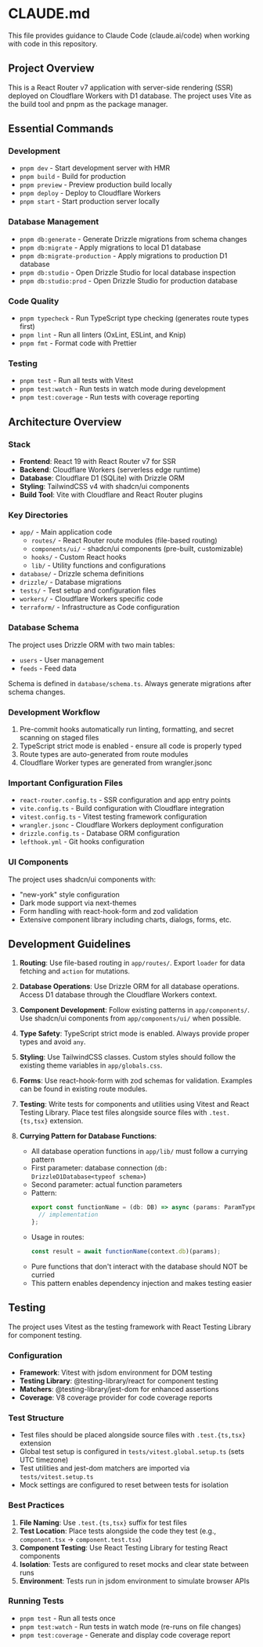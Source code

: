 # CLAUDE.md

This file provides guidance to Claude Code (claude.ai/code) when working with code in this repository.

## Project Overview

This is a React Router v7 application with server-side rendering (SSR) deployed on Cloudflare Workers with D1 database. The project uses Vite as the build tool and pnpm as the package manager.

## Essential Commands

### Development

- `pnpm dev` - Start development server with HMR
- `pnpm build` - Build for production
- `pnpm preview` - Preview production build locally
- `pnpm deploy` - Deploy to Cloudflare Workers
- `pnpm start` - Start production server locally

### Database Management

- `pnpm db:generate` - Generate Drizzle migrations from schema changes
- `pnpm db:migrate` - Apply migrations to local D1 database
- `pnpm db:migrate-production` - Apply migrations to production D1 database
- `pnpm db:studio` - Open Drizzle Studio for local database inspection
- `pnpm db:studio:prod` - Open Drizzle Studio for production database

### Code Quality

- `pnpm typecheck` - Run TypeScript type checking (generates route types first)
- `pnpm lint` - Run all linters (OxLint, ESLint, and Knip)
- `pnpm fmt` - Format code with Prettier

### Testing

- `pnpm test` - Run all tests with Vitest
- `pnpm test:watch` - Run tests in watch mode during development
- `pnpm test:coverage` - Run tests with coverage reporting

## Architecture Overview

### Stack

- **Frontend**: React 19 with React Router v7 for SSR
- **Backend**: Cloudflare Workers (serverless edge runtime)
- **Database**: Cloudflare D1 (SQLite) with Drizzle ORM
- **Styling**: TailwindCSS v4 with shadcn/ui components
- **Build Tool**: Vite with Cloudflare and React Router plugins

### Key Directories

- `app/` - Main application code
  - `routes/` - React Router route modules (file-based routing)
  - `components/ui/` - shadcn/ui components (pre-built, customizable)
  - `hooks/` - Custom React hooks
  - `lib/` - Utility functions and configurations
- `database/` - Drizzle schema definitions
- `drizzle/` - Database migrations
- `tests/` - Test setup and configuration files
- `workers/` - Cloudflare Workers specific code
- `terraform/` - Infrastructure as Code configuration

### Database Schema

The project uses Drizzle ORM with two main tables:

- `users` - User management
- `feeds` - Feed data

Schema is defined in `database/schema.ts`. Always generate migrations after schema changes.

### Development Workflow

1. Pre-commit hooks automatically run linting, formatting, and secret scanning on staged files
2. TypeScript strict mode is enabled - ensure all code is properly typed
3. Route types are auto-generated from route modules
4. Cloudflare Worker types are generated from wrangler.jsonc

### Important Configuration Files

- `react-router.config.ts` - SSR configuration and app entry points
- `vite.config.ts` - Build configuration with Cloudflare integration
- `vitest.config.ts` - Vitest testing framework configuration
- `wrangler.jsonc` - Cloudflare Workers deployment configuration
- `drizzle.config.ts` - Database ORM configuration
- `lefthook.yml` - Git hooks configuration

### UI Components

The project uses shadcn/ui components with:

- "new-york" style configuration
- Dark mode support via next-themes
- Form handling with react-hook-form and zod validation
- Extensive component library including charts, dialogs, forms, etc.

## Development Guidelines

1. **Routing**: Use file-based routing in `app/routes/`. Export `loader` for data fetching and `action` for mutations.

2. **Database Operations**: Use Drizzle ORM for all database operations. Access D1 database through the Cloudflare Workers context.

3. **Component Development**: Follow existing patterns in `app/components/`. Use shadcn/ui components from `app/components/ui/` when possible.

4. **Type Safety**: TypeScript strict mode is enabled. Always provide proper types and avoid `any`.

5. **Styling**: Use TailwindCSS classes. Custom styles should follow the existing theme variables in `app/globals.css`.

6. **Forms**: Use react-hook-form with zod schemas for validation. Examples can be found in existing route modules.

7. **Testing**: Write tests for components and utilities using Vitest and React Testing Library. Place test files alongside source files with `.test.{ts,tsx}` extension.

8. **Currying Pattern for Database Functions**:
   - All database operation functions in `app/lib/` must follow a currying pattern
   - First parameter: database connection (`db: DrizzleD1Database<typeof schema>`)
   - Second parameter: actual function parameters
   - Pattern:
     ```typescript
     export const functionName = (db: DB) => async (params: ParamType) => {
       // implementation
     };
     ```
   - Usage in routes:
     ```typescript
     const result = await functionName(context.db)(params);
     ```
   - Pure functions that don't interact with the database should NOT be curried
   - This pattern enables dependency injection and makes testing easier

## Testing

The project uses Vitest as the testing framework with React Testing Library for component testing.

### Configuration

- **Framework**: Vitest with jsdom environment for DOM testing
- **Testing Library**: @testing-library/react for component testing
- **Matchers**: @testing-library/jest-dom for enhanced assertions
- **Coverage**: V8 coverage provider for code coverage reports

### Test Structure

- Test files should be placed alongside source files with `.test.{ts,tsx}` extension
- Global test setup is configured in `tests/vitest.global.setup.ts` (sets UTC timezone)
- Test utilities and jest-dom matchers are imported via `tests/vitest.setup.ts`
- Mock settings are configured to reset between tests for isolation

### Best Practices

1. **File Naming**: Use `.test.{ts,tsx}` suffix for test files
2. **Test Location**: Place tests alongside the code they test (e.g., `component.tsx` → `component.test.tsx`)
3. **Component Testing**: Use React Testing Library for testing React components
4. **Isolation**: Tests are configured to reset mocks and clear state between runs
5. **Environment**: Tests run in jsdom environment to simulate browser APIs

### Running Tests

- `pnpm test` - Run all tests once
- `pnpm test:watch` - Run tests in watch mode (re-runs on file changes)
- `pnpm test:coverage` - Generate and display code coverage report
